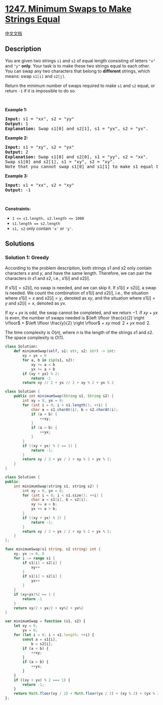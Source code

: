 # [1247. Minimum Swaps to Make Strings Equal](https://leetcode.com/problems/minimum-swaps-to-make-strings-equal)

[中文文档](./solution/1200-1299/1247.Minimum%20Swaps%20to%20Make%20Strings%20Equal/README.md)

<!-- tags:Greedy,Math,String -->

## Description

<p>You are given two strings <code>s1</code> and <code>s2</code> of equal length consisting of letters <code>&quot;x&quot;</code> and <code>&quot;y&quot;</code> <strong>only</strong>. Your task is to make these two strings equal to each other. You can swap any two characters that belong to <strong>different</strong> strings, which means: swap <code>s1[i]</code> and <code>s2[j]</code>.</p>

<p>Return the minimum number of swaps required to make <code>s1</code> and <code>s2</code> equal, or return <code>-1</code> if it is impossible to do so.</p>

<p>&nbsp;</p>
<p><strong class="example">Example 1:</strong></p>

<pre>
<strong>Input:</strong> s1 = &quot;xx&quot;, s2 = &quot;yy&quot;
<strong>Output:</strong> 1
<strong>Explanation:</strong> Swap s1[0] and s2[1], s1 = &quot;yx&quot;, s2 = &quot;yx&quot;.
</pre>

<p><strong class="example">Example 2:</strong></p>

<pre>
<strong>Input:</strong> s1 = &quot;xy&quot;, s2 = &quot;yx&quot;
<strong>Output:</strong> 2
<strong>Explanation:</strong> Swap s1[0] and s2[0], s1 = &quot;yy&quot;, s2 = &quot;xx&quot;.
Swap s1[0] and s2[1], s1 = &quot;xy&quot;, s2 = &quot;xy&quot;.
Note that you cannot swap s1[0] and s1[1] to make s1 equal to &quot;yx&quot;, cause we can only swap chars in different strings.
</pre>

<p><strong class="example">Example 3:</strong></p>

<pre>
<strong>Input:</strong> s1 = &quot;xx&quot;, s2 = &quot;xy&quot;
<strong>Output:</strong> -1
</pre>

<p>&nbsp;</p>
<p><strong>Constraints:</strong></p>

<ul>
	<li><code>1 &lt;= s1.length, s2.length &lt;= 1000</code></li>
	<li><code>s1.length == s2.length</code></li>
	<li><code>s1, s2</code> only contain <code>&#39;x&#39;</code> or <code>&#39;y&#39;</code>.</li>
</ul>

## Solutions

### Solution 1: Greedy

According to the problem description, both strings $s1$ and $s2$ only contain characters $x$ and $y$, and have the same length. Therefore, we can pair the characters in $s1$ and $s2$, i.e., $s1[i]$ and $s2[i]$.

If $s1[i] = s2[i]$, no swap is needed, and we can skip it. If $s1[i] \neq s2[i]$, a swap is needed. We count the combination of $s1[i]$ and $s2[i]$, i.e., the situation where $s1[i] = x$ and $s2[i] = y$, denoted as $xy$, and the situation where $s1[i] = y$ and $s2[i] = x$, denoted as $yx$.

If $xy + yx$ is odd, the swap cannot be completed, and we return $-1$. If $xy + yx$ is even, the number of swaps needed is $\left \lfloor \frac{x}{2} \right \rfloor$ + $\left \lfloor \frac{y}{2} \right \rfloor$ + $xy \bmod{2}$ + $yx \bmod{2}$.

The time complexity is $O(n)$, where $n$ is the length of the strings $s1$ and $s2$. The space complexity is $O(1)$.

<!-- tabs:start -->

```python
class Solution:
    def minimumSwap(self, s1: str, s2: str) -> int:
        xy = yx = 0
        for a, b in zip(s1, s2):
            xy += a < b
            yx += a > b
        if (xy + yx) % 2:
            return -1
        return xy // 2 + yx // 2 + xy % 2 + yx % 2
```

```java
class Solution {
    public int minimumSwap(String s1, String s2) {
        int xy = 0, yx = 0;
        for (int i = 0; i < s1.length(); ++i) {
            char a = s1.charAt(i), b = s2.charAt(i);
            if (a < b) {
                ++xy;
            }
            if (a > b) {
                ++yx;
            }
        }
        if ((xy + yx) % 2 == 1) {
            return -1;
        }
        return xy / 2 + yx / 2 + xy % 2 + yx % 2;
    }
}
```

```cpp
class Solution {
public:
    int minimumSwap(string s1, string s2) {
        int xy = 0, yx = 0;
        for (int i = 0; i < s1.size(); ++i) {
            char a = s1[i], b = s2[i];
            xy += a < b;
            yx += a > b;
        }
        if ((xy + yx) % 2) {
            return -1;
        }
        return xy / 2 + yx / 2 + xy % 2 + yx % 2;
    }
};
```

```go
func minimumSwap(s1 string, s2 string) int {
	xy, yx := 0, 0
	for i := range s1 {
		if s1[i] < s2[i] {
			xy++
		}
		if s1[i] > s2[i] {
			yx++
		}
	}
	if (xy+yx)%2 == 1 {
		return -1
	}
	return xy/2 + yx/2 + xy%2 + yx%2
}
```

```js
var minimumSwap = function (s1, s2) {
    let xy = 0,
        yx = 0;
    for (let i = 0; i < s1.length; ++i) {
        const a = s1[i],
            b = s2[i];
        if (a < b) {
            ++xy;
        }
        if (a > b) {
            ++yx;
        }
    }
    if ((xy + yx) % 2 === 1) {
        return -1;
    }
    return Math.floor(xy / 2) + Math.floor(yx / 2) + (xy % 2) + (yx % 2);
};
```

<!-- tabs:end -->

<!-- end -->
